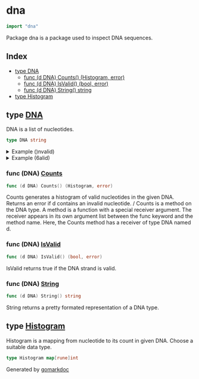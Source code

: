 <!-- Code generated by gomarkdoc. DO NOT EDIT -->

# dna

```go
import "dna"
```

Package dna is a package used to inspect DNA sequences\.

## Index

- [type DNA](<#type-dna>)
  - [func (d DNA) Counts() (Histogram, error)](<#func-dna-counts>)
  - [func (d DNA) IsValid() (bool, error)](<#func-dna-isvalid>)
  - [func (d DNA) String() string](<#func-dna-string>)
- [type Histogram](<#type-histogram>)


## type [DNA](<https://github.com/vpayno/exercism-workspace/blob/main/go/nucleotide-count/nucleotide_count.go#L17>)

DNA is a list of nucleotides\.

```go
type DNA string
```

<details><summary>Example ()nvalid)</summary>
<p>

```go
{
	var dna DNA = "ACXGT"

	h, e := dna.Counts()
	fmt.Println(dna)
	fmt.Printf("h: %#v\ne: %v\n", h, e)

}
```

#### Output

```
dna strand: "ACXGT"
h: dna.Histogram{65:0, 67:0, 71:0, 84:0}
e: DNA sequence, "ACXGT", contains invalid nucleotides
```

</p>
</details>

<details><summary>Example (6alid)</summary>
<p>

```go
{
	var dna DNA = "ACGT"

	h, e := dna.Counts()
	fmt.Println(dna)
	fmt.Printf("h: %#v\ne: %v\n", h, e)

}
```

#### Output

```
dna strand: "ACGT"
h: dna.Histogram{65:1, 67:1, 71:1, 84:1}
e: <nil>
```

</p>
</details>

### func \(DNA\) [Counts](<https://github.com/vpayno/exercism-workspace/blob/main/go/nucleotide-count/nucleotide_count.go#L43>)

```go
func (d DNA) Counts() (Histogram, error)
```

Counts generates a histogram of valid nucleotides in the given DNA\. Returns an error if d contains an invalid nucleotide\. / Counts is a method on the DNA type\. A method is a function with a special receiver argument\. The receiver appears in its own argument list between the func keyword and the method name\. Here\, the Counts method has a receiver of type DNA named d\.

### func \(DNA\) [IsValid](<https://github.com/vpayno/exercism-workspace/blob/main/go/nucleotide-count/nucleotide_count.go#L20>)

```go
func (d DNA) IsValid() (bool, error)
```

IsValid returns true if the DNA strand is valid\.

### func \(DNA\) [String](<https://github.com/vpayno/exercism-workspace/blob/main/go/nucleotide-count/nucleotide_count.go#L32>)

```go
func (d DNA) String() string
```

String returns a pretty formated representation of a DNA type\.

## type [Histogram](<https://github.com/vpayno/exercism-workspace/blob/main/go/nucleotide-count/nucleotide_count.go#L14>)

Histogram is a mapping from nucleotide to its count in given DNA\. Choose a suitable data type\.

```go
type Histogram map[rune]int
```



Generated by [gomarkdoc](<https://github.com/princjef/gomarkdoc>)
